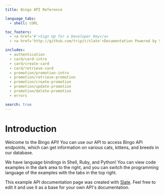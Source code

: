 ```yaml
---
title: Bingo API Reference

language_tabs:
  - shell: cURL

toc_footers:
  - <a href='#'>Sign Up for a Developer Key</a>
  - <a href='http://github.com/tripit/slate'>Documentation Powered by Slate</a>

includes:
  - authentication
  - card/card-intro
  - card/create-card
  - card/retrieve-card
  - promotion/promotion-intro
  - promotion/retrieve-promotion
  - promotion/create-promotion
  - promotion/update-promotion
  - promotion/delete-promotion
  - errors

search: true
---
```


# Introduction

Welcome to the Bingo API! You can use our API to access Bingo API endpoints, which can get information on various cats, kittens, and breeds in our database.

We have language bindings in Shell, Ruby, and Python! You can view code examples in the dark area to the right, and you can switch the programming language of the examples with the tabs in the top right.

This example API documentation page was created with [Slate](http://github.com/tripit/slate). Feel free to edit it and use it as a base for your own API's documentation.
